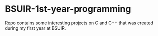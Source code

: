 # BSUIR-1st-year-programming
Repo contains some interesting projects on C and C++ that was created during my first year at BSUIR.
